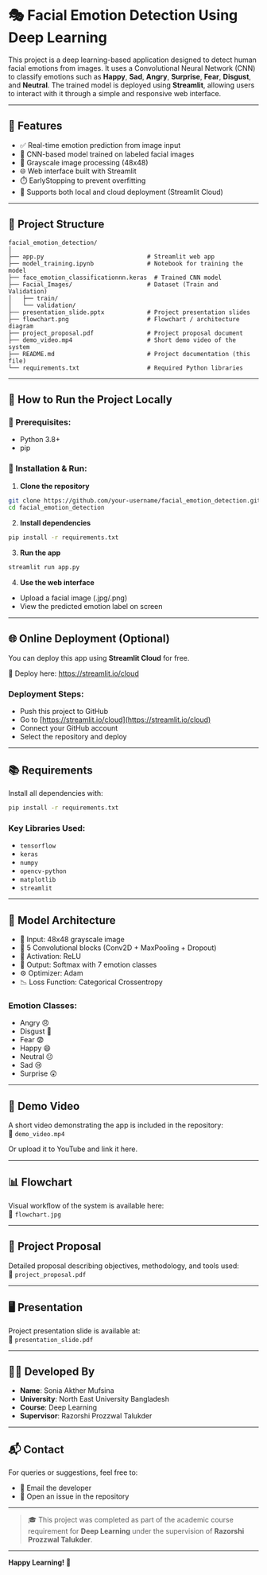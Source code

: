 # 🎭 Facial Emotion Detection Using Deep Learning

This project is a deep learning-based application designed to detect human facial emotions from images. It uses a Convolutional Neural Network (CNN) to classify emotions such as **Happy**, **Sad**, **Angry**, **Surprise**, **Fear**, **Disgust**, and **Neutral**. The trained model is deployed using **Streamlit**, allowing users to interact with it through a simple and responsive web interface.

---

## 📌 Features

- ✅ Real-time emotion prediction from image input
- 🧠 CNN-based model trained on labeled facial images
- 🖤 Grayscale image processing (48x48)
- 🌐 Web interface built with Streamlit
- ⏱️ EarlyStopping to prevent overfitting
- 🚀 Supports both local and cloud deployment (Streamlit Cloud)

---

## 🧾 Project Structure

```
facial_emotion_detection/
│
├── app.py                             # Streamlit web app
├── model_training.ipynb               # Notebook for training the model
├── face_emotion_classificationnn.keras  # Trained CNN model
├── Facial_Images/                     # Dataset (Train and Validation)
│   ├── train/
│   └── validation/
├── presentation_slide.pptx            # Project presentation slides
├── flowchart.png                      # Flowchart / architecture diagram
├── project_proposal.pdf               # Project proposal document
├── demo_video.mp4                     # Short demo video of the system
├── README.md                          # Project documentation (this file)
└── requirements.txt                   # Required Python libraries
```

---

## 🚀 How to Run the Project Locally

### 🧩 Prerequisites:
- Python 3.8+
- pip

### 🔧 Installation & Run:

1. **Clone the repository**
```bash
git clone https://github.com/your-username/facial_emotion_detection.git
cd facial_emotion_detection
```

2. **Install dependencies**
```bash
pip install -r requirements.txt
```

3. **Run the app**
```bash
streamlit run app.py
```

4. **Use the web interface**
- Upload a facial image (.jpg/.png)
- View the predicted emotion label on screen

---

## 🌐 Online Deployment (Optional)

You can deploy this app using **Streamlit Cloud** for free.

🔗 Deploy here: https://streamlit.io/cloud

### Deployment Steps:
- Push this project to GitHub
- Go to [https://streamlit.io/cloud](https://streamlit.io/cloud)
- Connect your GitHub account
- Select the repository and deploy

---

## 📚 Requirements

Install all dependencies with:

```bash
pip install -r requirements.txt
```

### Key Libraries Used:
- `tensorflow`
- `keras`
- `numpy`
- `opencv-python`
- `matplotlib`
- `streamlit`

---

## 🧠 Model Architecture

- 📐 Input: 48x48 grayscale image
- 🧱 5 Convolutional blocks (Conv2D + MaxPooling + Dropout)
- 🔁 Activation: ReLU
- 🧮 Output: Softmax with 7 emotion classes
- ⚙️ Optimizer: Adam
- 📉 Loss Function: Categorical Crossentropy

### Emotion Classes:
- Angry 😠  
- Disgust 🤢  
- Fear 😨  
- Happy 😄  
- Neutral 😐  
- Sad 😢  
- Surprise 😲  

---

## 🎥 Demo Video

A short video demonstrating the app is included in the repository:  
📁 `demo_video.mp4`

Or upload it to YouTube and link it here.

---

## 📊 Flowchart

Visual workflow of the system is available here:  
📁 `flowchart.jpg`

---

## 📄 Project Proposal

Detailed proposal describing objectives, methodology, and tools used:  
📁 `project_proposal.pdf`

---

## 🖥️ Presentation

Project presentation slide is available at:  
📁 `presentation_slide.pdf`

---

## 🙋‍♀️ Developed By

- **Name**: Sonia Akther Mufsina  
- **University**: North East University Bangladesh  
- **Course**: Deep Learning  
- **Supervisor**: Razorshi Prozzwal Talukder  

---

## 📬 Contact

For queries or suggestions, feel free to:
- 📧 Email the developer
- 📂 Open an issue in the repository

---

> 🎓 This project was completed as part of the academic course requirement for **Deep Learning** under the supervision of **Razorshi Prozzwal Talukder**.

---

**Happy Learning! 🚀**
